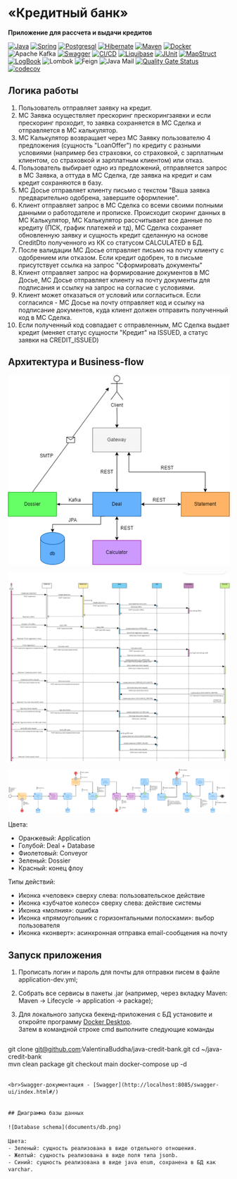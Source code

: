 # «Кредитный банк»

**Приложение для рассчета и выдачи кредитов**

[![Java](https://img.shields.io/badge/-Java%2017-F29111?style=for-the-badge&logo=java&logoColor=e38873)](https://www.oracle.com/java/)
[![Spring](https://img.shields.io/badge/-Spring%20Boot%203.2-6AAD3D?style=for-the-badge&logo=spring-boot&logoColor=90fd87)](https://spring.io/projects/spring-boot)
[![Postgresql](https://img.shields.io/badge/-postgresql%20-31648C?style=for-the-badge&logo=postgresql&logoColor=FFFFFF)](https://www.postgresql.org/)
[![Hibernate](https://img.shields.io/badge/-Hibernate%206.4-B6A975?style=for-the-badge&logo=hibernate&logoColor=717c88)](https://hibernate.org/)
[![Maven](https://img.shields.io/badge/-Maven-7D2675?style=for-the-badge&logo=apache&logoColor=e38873)](https://maven.apache.org/)
[![Docker](https://img.shields.io/badge/docker-%230db7ed.svg?style=for-the-badge&logo=docker&logoColor=white)](https://www.docker.com/)
![Apache Kafka](https://img.shields.io/badge/Apache%20Kafka-000?style=for-the-badge&logo=apachekafka)
[![Swagger](https://img.shields.io/badge/-Swagger-%23Clojure?style=for-the-badge&logo=swagger&logoColor=white)](https://editor-next.swagger.io/)
[![CI/CD](https://img.shields.io/badge/CI/CD-118249?style=for-the-badge&logo=githubactions&logoColor=white)](https://github.com/features/actions)
[![Liquibase](https://img.shields.io/badge/Liquibase-2a62ff?style=for-the-badge&logo=liquibase&logoColor=white)](https://www.liquibase.com/)
[![JUnit](https://img.shields.io/badge/JUnit%205-6CA315?style=for-the-badge&logo=JUnit&logoColor=white)](https://junit.org/junit5/docs/current/user-guide/)
[![MapStruct](https://img.shields.io/badge/MapStruct-d23120?style=for-the-badge&logo=&logoColor=white)](https://mapstruct.org/)
[![LogBook](https://img.shields.io/badge/Logbook-ff6900?style=for-the-badge&logo=logbook&logoColor=white)](https://github.com/zalando/logbook)
![Lombok](https://img.shields.io/badge/Lombok-1.18.24-green?logo=java&logoColor=white)
![Feign](https://img.shields.io/badge/Feign-11.0-blue?logo=spring&logoColor=white)
![Java Mail](https://img.shields.io/badge/Java%20Mail-1.6.2-blue?logo=java&logoColor=white)
[![Quality Gate Status](https://sonarcloud.io/api/project_badges/measure?project=ValentinaBuddha_java-credit-bank&metric=alert_status)](https://sonarcloud.io/summary/new_code?id=ValentinaBuddha_java-credit-bank)
[![codecov](https://codecov.io/gh/ValentinaBuddha/java-credit-bank/graph/badge.svg?token=TI11OA2PD2)](https://codecov.io/gh/ValentinaBuddha/java-credit-bank)



## Логика работы

1. Пользователь отправляет заявку на кредит.
2. МС Заявка осуществляет прескоринг прескорингзаявки и если прескоринг проходит, то заявка сохраняется в МС Сделка и отправляется в МС калькулятор.
3. МС Калькулятор возвращает через МС Заявку пользователю 4 предложения (сущность "LoanOffer") по кредиту с разными условиями (например без страховки, со страховкой, с зарплатным клиентом, со страховкой и зарплатным клиентом) или отказ.
4. Пользователь выбирает одно из предложений, отправляется запрос в МС Заявка, а оттуда в МС Сделка, где заявка на кредит и сам кредит сохраняются в базу.
5. МС Досье отправляет клиенту письмо с текстом "Ваша заявка предварительно одобрена, завершите оформление".
6. Клиент отправляет запрос в МС Сделка со всеми своими полными данными о работодателе и прописке.
   Происходит скоринг данных в МС Калькулятор, МС Калькулятор рассчитывает все данные по кредиту (ПСК, график платежей и тд), МС Сделка сохраняет обновленную заявку и сущность кредит сделанную на основе CreditDto полученного из КК со статусом CALCULATED в БД.
7. После валидации МС Досье отправляет письмо на почту клиенту с одобрением или отказом.
   Если кредит одобрен, то в письме присутствует ссылка на запрос "Сформировать документы"
8. Клиент отправляет запрос на формирование документов в МС Досье, МС Досье отправляет клиенту на почту документы для подписания и ссылку на запрос на согласие с условиями.
9. Клиент может отказаться от условий или согласиться.
   Если согласился - МС Досье на почту отправляет код и ссылку на подписание документов, куда клиент должен отправить полученный код в МС Сделка.
10. Если полученный код совпадает с отправленным, МС Сделка выдает кредит (меняет статус сущности "Кредит" на ISSUED, а статус заявки на CREDIT_ISSUED)

## Архитектура и Business-flow

![Architecture](documents/arch.png)

![Sequence-diagram](documents/seq.png)

![Business-flow](documents/bf.png)


Цвета:

- Оранжевый: Application
- Голубой: Deal + Database
- Фиолетовый: Conveyor
- Зеленый: Dossier
- Красный: конец флоу

Типы действий:

- Иконка «человек» сверху слева: пользовательское действие
- Иконка «зубчатое колесо» сверху слева: действие системы
- Иконка «молния»: ошибка
- Иконка «прямоугольник с горизонтальными полосками»: выбор пользователя
- Иконка «конверт»: асинхронная отправка email-сообщения на почту


## Запуск приложения

1. Прописать логин и пароль для почты для отправки писем в файле application-dev.yml;
2. Собрать все сервисы в пакеты .jar (например, через вкладку Maven: Maven -> Lifecycle -> application -> package);
3. Для локального запуска бекенд-приложения с БД установите и откройте программу
   [Docker Desktop](https://www.docker.com/products/docker-desktop/).
   <br>Затем в командной строке cmd выполните следующие команды


   ```
git clone git@github.com:ValentinaBuddha/java-credit-bank.git
cd ~/java-credit-bank  
mvn clean package
git checkout main
docker-compose up -d
   ```

<br>Swagger-документация - [Swagger](http://localhost:8085/swagger-ui/index.html#/)


## Диаграмма базы данных

![Database schema](documents/db.png)

Цвета:
- Зеленый: сущность реализована в виде отдельного отношения.
- Желтый: сущность реализована в виде поля типа jsonb.
- Синий: сущность реализована в виде java enum, сохранена в БД как varchar.